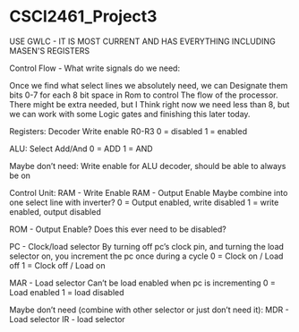 # CSCI2461_Project3


USE GWLC - IT IS MOST CURRENT AND HAS EVERYTHING 
INCLUDING MASEN'S REGISTERS



Control Flow - What write signals do we need:

Once we find what select lines we absolutely need, we can 
Designate them bits 0-7 for each 8 bit space in Rom to control
The flow of the processor. There might be extra needed, but I
Think right now we need less than 8, but we can work with some 
Logic gates and finishing this later today.


Registers:
Decoder Write enable R0-R3
0 = disabled
1 = enabled

ALU:
Select Add/And
0 = ADD
1 = AND

Maybe don’t need:
Write enable for ALU decoder, should be able to always be on


Control Unit:
RAM - Write Enable
RAM - Output Enable
Maybe combine into one select line with inverter?
0 = Output enabled, write disabled
1 = write enabled, output disabled


ROM - Output Enable? Does this ever need to be disabled?

PC - Clock/load selector
By turning off pc’s clock pin, and turning the load selector on, you increment the pc once during a cycle
0 = Clock on / Load off
1 = Clock off / Load on


MAR - Load selector
Can’t be load enabled when pc is incrementing
0 = Load enabled
1 = load disabled


Maybe don’t need (combine with other selector or just don’t need it):
MDR - Load selector
IR - load selector
